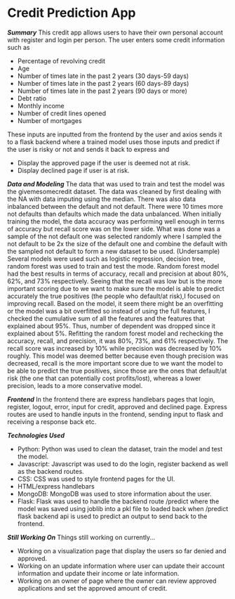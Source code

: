 # Credit Prediction App

***Summary***
This credit app allows users to have their own personal account with register and login per person. The user enters some credit information such as
- Percentage of revolving credit 
- Age
- Number of times late in the past 2 years (30 days-59 days) 
- Number of times late in the past 2 years (60 days-89 days) 
- Number of times late in the past 2 years (90 days or more)
- Debt ratio
- Monthly income
- Number of credit lines opened
- Number of mortgages 

These inputs are inputted from the frontend by the user and axios sends it to a flask backend where a trained model uses those inputs and predict if the user is risky or not and sends it back to express and 
- Display the approved page if the user is deemed not at risk.
- Display declined page if user is at risk.

***Data and Modeling***
The data that was used to train and test the model was the givemesomecredit dataset. The data was cleaned by first dealing with the NA with data imputing using the median. There was also data inbalanced between the default and not default. There were 10 times more not defaults than defaults which made the data unbalanced. When initially training the model, the data accuracy was performing well enough in terms of accuracy but recall score was on the lower side. What was done was a sample of the not default one was selected randomly where I sampled the not default to be 2x the size of the default one and combine the default with the sampled not default to form a new dataset to be used. (Undersample) Several models were used such as logistic regression, decision tree, random forest was used to train and test the mode. Random forest model had the best results in terms of accuracy, recall and precision at about 80%, 62%, and 73% respectively. Seeing that the recall was low but is the more important scoring due to we want to make sure the model is able to predict accurately the true positives (the people who default/at risk),I focused on improving recall. Based on the model, it seem there might be an overfitting or the model was a bit overfitted so instead of using the full features, I checked the cumulative sum of all the features and the features that explained about 95%. Thus, number of dependent was dropped since it explained about 5%. Refitting the random forest model and rechecking the accuracy, recall, and precision, it was 80%, 73%, and 61% respectively. The recall score was increased by 10% while precision was decreased by 10% roughly. This model was deemed better because even though precision was decreased, recall is the more important score due to we want the model to be able to predict the true positives, since those are the ones that default/at risk (the one that can potentially cost profits/lost), whereas a lower precision, leads to a more conservative model. 

***Frontend***
In the frontend there are express handlebars pages that login, register, logout, error, input for credit, approved and declined page. Express routes are used to handle inputs in the frontend, sending input to flask and receiving a response back etc. 

***Technologies Used***
- Python: Python was used to clean the dataset, train the model and test the model.
- Javascript: Javascript was used to do the login, register backend as well as the backend routes. 
- CSS: CSS was used to style frontend pages for the UI. 
- HTML/express handlebars
- MongoDB: MongoDB was used to store information about the user.
- Flask: Flask was used to handle the backend route /predict where the model was saved using joblib into a pkl file to loaded back when /predict flask backend api is used to predict an output to send back to the frontend.

***Still Working On***
Things still working on currently...
- Working on a visualization page that display the users so far denied and approved.
- Working on an update information where user can update their account information and update their income or late information.
- Working on an owner of page where the owner can review approved applications and set the approved amount of credit. 


  
